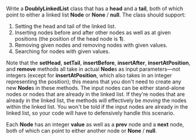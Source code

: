 Write a **DoublyLinkedList** class that has a **head** and a **tail**, both of which point to either a linked list **Node** or **None** / **null**. The class should support:

1. Setting the head and tail of the linked list.
2. Inserting nodes before and after other nodes as well as at given positions (the position of the head node is **1**).
3. Removing given nodes and removing nodes with given values.
4. Searching for nodes with given values.

Note that the **setHead**, **setTail**, **insertBefore**, **insertAfter**, **insertAtPosition**, and **remove** methods all take in actual **Node**s as input parameters—not integers (except for **insertAtPosition**, which also takes in an integer representing the position); this means that you don't need to create any new **Node**s in these methods. The input nodes can be either stand-alone nodes or nodes that are already in the linked list. If they're nodes that are already in the linked list, the methods will effectively be *moving* the nodes within the linked list. You won't be told if the input nodes are already in the linked list, so your code will have to defensively handle this scenario.

Each **Node** has an integer **value** as well as a **prev** node and a **next** node, both of which can point to either another node or **None** / **null**.

